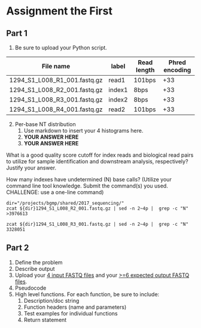 # Assignment the First

## Part 1
1. Be sure to upload your Python script.

| File name | label | Read length | Phred encoding |
|---|---|---|---|
| 1294_S1_L008_R1_001.fastq.gz | read1 | 101bps | +33 |
| 1294_S1_L008_R2_001.fastq.gz | index1 | 8bps | +33 |
| 1294_S1_L008_R3_001.fastq.gz | index2 | 8bps | +33 |
| 1294_S1_L008_R4_001.fastq.gz | read2 | 101bps | +33 |

2. Per-base NT distribution
    1. Use markdown to insert your 4 histograms here.
    2. **YOUR ANSWER HERE**
    3. **YOUR ANSWER HERE**


What is a good quality score cutoff for index reads and biological read pairs to utilize for sample identification and downstream analysis, respectively? Justify your answer.

How many indexes have undetermined (N) base calls? (Utilize your command line tool knowledge. Submit the command(s) you used. CHALLENGE: use a one-line command)

```
dir="/projects/bgmp/shared/2017_sequencing/"
zcat ${dir}1294_S1_L008_R2_001.fastq.gz | sed -n 2~4p |  grep -c "N"
>3976613

zcat ${dir}1294_S1_L008_R3_001.fastq.gz | sed -n 2~4p |  grep -c "N"
3328051
```

    
## Part 2
1. Define the problem
2. Describe output
3. Upload your [4 input FASTQ files](../TEST-input_FASTQ) and your [>=6 expected output FASTQ files](../TEST-output_FASTQ).
4. Pseudocode
5. High level functions. For each function, be sure to include:
    1. Description/doc string
    2. Function headers (name and parameters)
    3. Test examples for individual functions
    4. Return statement
